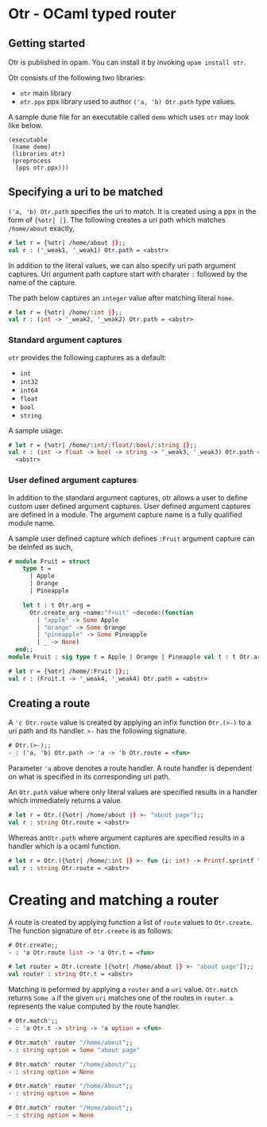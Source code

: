 # Otr - OCaml typed router

## Getting started 

Otr is published in opam. You can install it by invoking ```opam install
otr```. 

Otr consists of the following two libraries:
- `otr` main library
- `otr.ppx` ppx library used to author `('a, 'b) Otr.path` type values. 

A sample dune file for an executable called `demo` which uses `otr` may look
like below.

```
(executable
 (name demo)
 (libraries otr)
 (preprocess
  (pps otr.ppx)))
```
## Specifying a uri to be matched

`('a, 'b) Otr.path` specifies the uri to match. It is created using a ppx in the form of `{%otr| |}`. The following creates a uri path which matches `/home/about` exactly,

```ocaml
# let r = {%otr| /home/about |};;
val r : ('_weak1, '_weak1) Otr.path = <abstr>
```

In addition to the literal values, we can also specify uri path argument
captures. Uri argument path capture start with charater `:` followed by the
name of the capture.

The path below captures an `integer` value after matching literal `home`.

```ocaml
# let r = {%otr| /home/:int |};;
val r : (int -> '_weak2, '_weak2) Otr.path = <abstr>
```
### Standard argument captures
    
`otr` provides the following captures as a default:
- `int`
- `int32`
- `int64`
- `float`
- `bool`
- `string`

A sample usage:

```ocaml
# let r = {%otr| /home/:int/:float/:bool/:string |};;
val r : (int -> float -> bool -> string -> '_weak3, '_weak3) Otr.path =
  <abstr>
```
### User defined argument captures 

In addition to the standard argument captures, otr allows a user to define
custom user defined argument captures. User defined argument captures are
defined in a module. The argument capture name is a fully qualified module
name. 

A sample user defined capture which defines `:Fruit` argument capture can be
deinfed as such,
```ocaml
# module Fruit = struct
    type t =
      | Apple
      | Orange
      | Pineapple

    let t : t Otr.arg =
      Otr.create_arg ~name:"fruit" ~decode:(function
        | "apple" -> Some Apple
        | "orange" -> Some Orange
        | "pineapple" -> Some Pineapple
        | _ -> None)
  end;;
module Fruit : sig type t = Apple | Orange | Pineapple val t : t Otr.arg end

# let r = {%otr| /home/:Fruit |};;
val r : (Fruit.t -> '_weak4, '_weak4) Otr.path = <abstr>
```

## Creating a route

A `'c Otr.route` value is created by applying an infix function `Otr.(>-)` to a uri path and its handler. `>-` has the following signature.

```ocaml
# Otr.(>-);;
- : ('a, 'b) Otr.path -> 'a -> 'b Otr.route = <fun>
```
Parameter `'a` above denotes a route handler. A route handler is dependent on what is specified in its corresponding uri path. 

An `Otr.path` value where only literal values are specified results in a
handler which immediately returns a value. 

```ocaml
# let r = Otr.({%otr| /home/about |} >- "about page");;
val r : string Otr.route = <abstr>
```

Whereas an`Otr.path` where argument captures are specified results in a handler
which is a ocaml function.

```ocaml
# let r = Otr.({%otr| /home/:int |} >- fun (i: int) -> Printf.sprintf "int: %d" i);;
val r : string Otr.route = <abstr>
```

# Creating and matching a router

A route is created by applying function a list of `route` values to `Otr.create`. The function signature of `Otr.create` is as follows:

```ocaml
# Otr.create;;
- : 'a Otr.route list -> 'a Otr.t = <fun>
```

```ocaml
# let router = Otr.(create [{%otr| /home/about |} >- "about page"]);;
val router : string Otr.t = <abstr>
```
Matching is peformed by applying a `router` and a `uri` value. `Otr.match`
returns `Some a` if the given `uri` matches one of the routes in `router`. `a`
represents the value computed by the route handler.

```ocaml
# Otr.match';;
- : 'a Otr.t -> string -> 'a option = <fun>
```

```ocaml
# Otr.match' router "/home/about";;
- : string option = Some "about page"

# Otr.match' router "/home/about/";;
- : string option = None

# Otr.match' router "/home/About";;
- : string option = None

# Otr.match' router "/Home/about";;
- : string option = None
```
